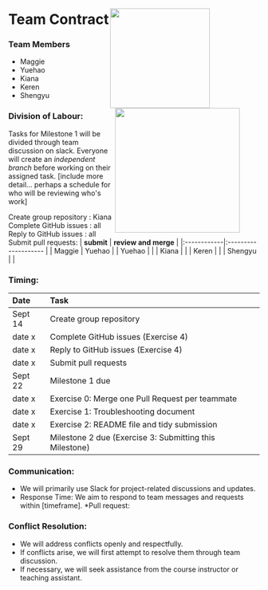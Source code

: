 <img src="https://pic.onlinewebfonts.com/thumbnails/icons_420993.svg" 
  style="float: right; margin-right: 100px; margin-top: 20px;" width="200" />   
  
<img src="https://img.freepik.com/premium-vector/people-team-icon-vektor_535345-829.jpg?w=2000" 
  style="float: right; margin-right: 40px;" width="250" />

# **Team Contract**
  
### Team Members 
* Maggie
* Yuehao
* Kiana
* Keren
* Shengyu 

### Division of Labour:

Tasks for Milestone 1 will be divided through team discussion on slack. Everyone will create an *independent branch* before working on their assigned task. [include more detail... perhaps a schedule for who will be reviewing who's work]

Create group repository : Kiana
Complete GitHub issues :  all
Reply to GitHub issues :  all
Submit pull requests:
| **submit**  | **review and merge**  |
|:------------|:--------------------  |
| Maggie      | Yuehao                |
| Yuehao      |                       |
| Kiana       |                       |
| Keren       |                       |
| Shengyu     |                       |


### Timing:
| **Date**  | **Task**                            |
|:--------- |:--------------------                |
| Sept 14   | Create group repository             |
| date x    | Complete GitHub issues (Exercise 4) |
| date x    | Reply to GitHub issues (Exercise 4) |
| date x    | Submit pull requests                |
| Sept 22   | Milestone 1 due                     |
| date x    | Exercise 0: Merge one Pull Request per teammate|
| date x    | Exercise 1: Troubleshooting document|
| date x    | Exercise 2: README file and tidy submission|
| Sept 29   | Milestone 2 due (Exercise 3: Submitting this Milestone)|
  
### Communication:
* We will primarily use Slack for project-related discussions and updates.
* Response Time: We aim to respond to team messages and requests within [timeframe].
*Pull request: 

### Conflict Resolution:
* We will address conflicts openly and respectfully.
* If conflicts arise, we will first attempt to resolve them through team discussion.
* If necessary, we will seek assistance from the course instructor or teaching assistant.


